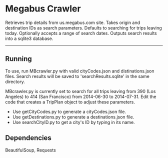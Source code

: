 # Megabus Crawler

Retrieves trip details from us.megabus.com site.
Takes origin and destination IDs as search parameters. Defaults to searching for trips leaving today. Optionally accepts a range of search dates. Outputs search results into a sqlite3 database.

- - -

## Running

To use, run MBcrawler.py with valid cityCodes.json and distinations.json files. Search results will be saved to 'searchResults.sqlite' in the same directory.

MBcrawler.py is currently set to search for all trips leaving from 390 (Los Angeles) to 414 (San Francisco) from 2014-06-30 to 2014-07-31.
Edit the code that creates a TripPlan object to adjust these parameters.

* Use getCityCodes.py to generate a cityCodes.json file.
* Use getDestinations.py to generate a destinations.json file.
* Use searchCityID.py to get a city's ID by typing in its name.

## Dependencies

BeautifulSoup, Requests